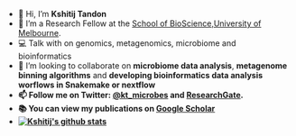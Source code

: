 - 👋 Hi, I’m <b>Kshitij Tandon</b>
- 👀 I’m a Research Fellow at the [School of BioScience,University of Melbourne](https://findanexpert.unimelb.edu.au/profile/880742-kshitij-tandon).
- :computer: Talk with on genomics, metagenomics, microbiome and bioinformatics 
- 💞️ I’m looking to collaborate on <b>microbiome data analysis</b>, <b>metagenome binning algorithms</b> and <b>developing bioinformatics data analysis worflows in <b>Snakemake or nextflow</b>
- 📫 Follow me on Twitter: [@kt_microbes](https://twitter.com/kt_microbes) and [ResearchGate](https://www.researchgate.net/profile/Kshitij-Tandon).
- :books: You can view my publications on [Google Scholar](https://scholar.google.com/citations?user=99vbd9cAAAAJ&hl=en)
- [![Kshitij's github stats](https://github-readme-stats.vercel.app/api?username=kshitijtandon)](https://github.com/kshitijtandon/github-readme-stats)
<!---
kshitijtandon/kshitijtandon is a ✨ special ✨ repository because its `README.md` (this file) appears on your GitHub profile.
You can click the Preview link to take a look at your changes.
--->
